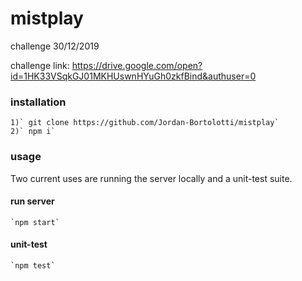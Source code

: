 # mistplay
challenge 30/12/2019


challenge link: https://drive.google.com/open?id=1HK33VSqkGJ01MKHUswnHYuGh0zkfBind&authuser=0


### installation
	1)` git clone https://github.com/Jordan-Bortolotti/mistplay`
	2)` npm i`
 
### usage
 Two current uses are running the server locally and a unit-test suite.
 
 #### run server
 	`npm start`	

 #### unit-test
 	`npm test`
 